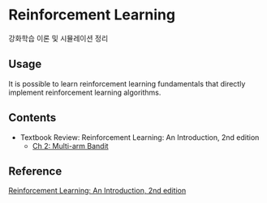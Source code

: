# Reinforcement Learning
강화학습 이론 및 시뮬레이션 정리

## Usage
It is possible to learn reinforcement learning fundamentals that directly implement reinforcement learning algorithms.

## Contents
- Textbook Review: Reinforcement Learning: An Introduction, 2nd edition
    - [Ch 2: Multi-arm Bandit](https://github.com/TitusChoi/Reinforcement_Learning/blob/master/Textbook(Reinforcement_Learning_An_Introduction)_Review/Ch2_Multi-arm_Bandit_WJ.pdf)

## Reference
[Reinforcement Learning: An Introduction, 2nd edition](https://web.stanford.edu/class/psych209/Readings/SuttonBartoIPRLBook2ndEd.pdf)
